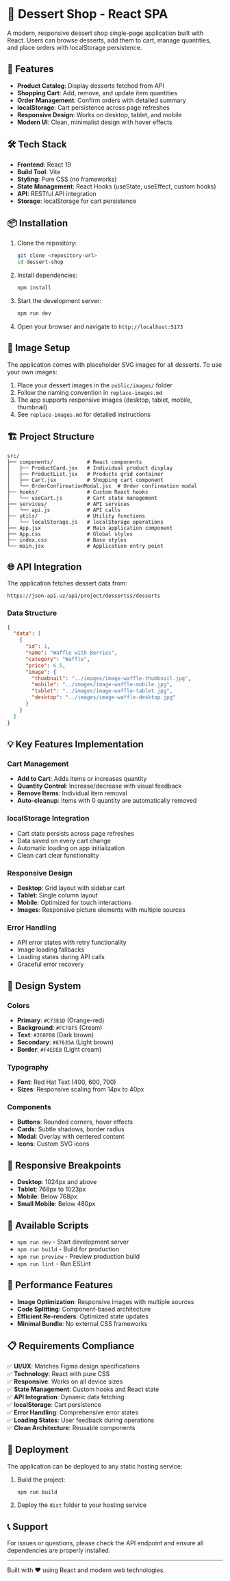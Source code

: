 # 🍰 Dessert Shop - React SPA

A modern, responsive dessert shop single-page application built with React. Users can browse desserts, add them to cart, manage quantities, and place orders with localStorage persistence.

## 🎯 Features

- **Product Catalog**: Display desserts fetched from API
- **Shopping Cart**: Add, remove, and update item quantities
- **Order Management**: Confirm orders with detailed summary
- **localStorage**: Cart persistence across page refreshes
- **Responsive Design**: Works on desktop, tablet, and mobile
- **Modern UI**: Clean, minimalist design with hover effects

## 🛠️ Tech Stack

- **Frontend**: React 19
- **Build Tool**: Vite
- **Styling**: Pure CSS (no frameworks)
- **State Management**: React Hooks (useState, useEffect, custom hooks)
- **API**: RESTful API integration
- **Storage**: localStorage for cart persistence

## 📦 Installation

1. Clone the repository:
   ```bash
   git clone <repository-url>
   cd dessert-shop
   ```

2. Install dependencies:
   ```bash
   npm install
   ```

3. Start the development server:
   ```bash
   npm run dev
   ```

4. Open your browser and navigate to `http://localhost:5173`

## 📸 Image Setup

The application comes with placeholder SVG images for all desserts. To use your own images:

1. Place your dessert images in the `public/images/` folder
2. Follow the naming convention in `replace-images.md`
3. The app supports responsive images (desktop, tablet, mobile, thumbnail)
4. See `replace-images.md` for detailed instructions

## 🏗️ Project Structure

```
src/
├── components/           # React components
│   ├── ProductCard.jsx   # Individual product display
│   ├── ProductList.jsx   # Products grid container
│   ├── Cart.jsx          # Shopping cart component
│   └── OrderConfirmationModal.jsx  # Order confirmation modal
├── hooks/                # Custom React hooks
│   └── useCart.js        # Cart state management
├── services/             # API services
│   └── api.js            # API calls
├── utils/                # Utility functions
│   └── localStorage.js   # localStorage operations
├── App.jsx               # Main application component
├── App.css               # Global styles
├── index.css             # Base styles
└── main.jsx              # Application entry point
```

## 🌐 API Integration

The application fetches dessert data from:
```
https://json-api.uz/api/project/dessertss/desserts
```

### Data Structure
```json
{
  "data": [
    {
      "id": 1,
      "name": "Waffle with Berries",
      "category": "Waffle",
      "price": 6.5,
      "image": {
        "thumbnail": "../images/image-waffle-thumbnail.jpg",
        "mobile": "../images/image-waffle-mobile.jpg",
        "tablet": "../images/image-waffle-tablet.jpg",
        "desktop": "../images/image-waffle-desktop.jpg"
      }
    }
  ]
}
```

## 💡 Key Features Implementation

### Cart Management
- **Add to Cart**: Adds items or increases quantity
- **Quantity Control**: Increase/decrease with visual feedback
- **Remove Items**: Individual item removal
- **Auto-cleanup**: Items with 0 quantity are automatically removed

### localStorage Integration
- Cart state persists across page refreshes
- Data saved on every cart change
- Automatic loading on app initialization
- Clean cart clear functionality

### Responsive Design
- **Desktop**: Grid layout with sidebar cart
- **Tablet**: Single column layout
- **Mobile**: Optimized for touch interactions
- **Images**: Responsive picture elements with multiple sources

### Error Handling
- API error states with retry functionality
- Image loading fallbacks
- Loading states during API calls
- Graceful error recovery

## 🎨 Design System

### Colors
- **Primary**: `#C73E1D` (Orange-red)
- **Background**: `#FCF8F5` (Cream)
- **Text**: `#260F08` (Dark brown)
- **Secondary**: `#87635A` (Light brown)
- **Border**: `#F4EDEB` (Light cream)

### Typography
- **Font**: Red Hat Text (400, 600, 700)
- **Sizes**: Responsive scaling from 14px to 40px

### Components
- **Buttons**: Rounded corners, hover effects
- **Cards**: Subtle shadows, border radius
- **Modal**: Overlay with centered content
- **Icons**: Custom SVG icons

## 📱 Responsive Breakpoints

- **Desktop**: 1024px and above
- **Tablet**: 768px to 1023px
- **Mobile**: Below 768px
- **Small Mobile**: Below 480px

## 🔧 Available Scripts

- `npm run dev` - Start development server
- `npm run build` - Build for production
- `npm run preview` - Preview production build
- `npm run lint` - Run ESLint

## 🌟 Performance Features

- **Image Optimization**: Responsive images with multiple sources
- **Code Splitting**: Component-based architecture
- **Efficient Re-renders**: Optimized state updates
- **Minimal Bundle**: No external CSS frameworks

## 📋 Requirements Compliance

✅ **UI/UX**: Matches Figma design specifications  
✅ **Technology**: React with pure CSS  
✅ **Responsive**: Works on all device sizes  
✅ **State Management**: Custom hooks and React state  
✅ **API Integration**: Dynamic data fetching  
✅ **localStorage**: Cart persistence  
✅ **Error Handling**: Comprehensive error states  
✅ **Loading States**: User feedback during operations  
✅ **Clean Architecture**: Reusable components  

## 🚀 Deployment

The application can be deployed to any static hosting service:

1. Build the project:
   ```bash
   npm run build
   ```

2. Deploy the `dist` folder to your hosting service

## 📞 Support

For issues or questions, please check the API endpoint and ensure all dependencies are properly installed.

---

Built with ❤️ using React and modern web technologies.
